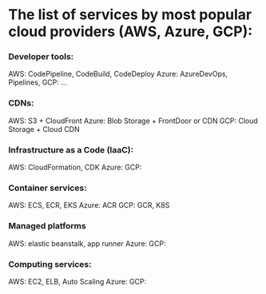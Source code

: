 # The list of services by most popular cloud providers (AWS, Azure, GCP):

### Developer tools:
AWS: CodePipeline, CodeBuild, CodeDeploy
Azure: AzureDevOps, Pipelines,
GCP: ...

### CDNs:
AWS: S3 + CloudFront
Azure: Blob Storage + FrontDoor or CDN
GCP: Cloud Storage + Cloud CDN

### Infrastructure as a Code (IaaC):
AWS: CloudFormation, CDK
Azure:
GCP:

### Container services:
AWS: ECS, ECR, EKS
Azure: ACR
GCP: GCR, K8S

### Managed platforms
AWS: elastic beanstalk, app runner
Azure:
GCP:

### Computing services:
AWS: EC2, ELB, Auto Scaling
Azure:
GCP:
